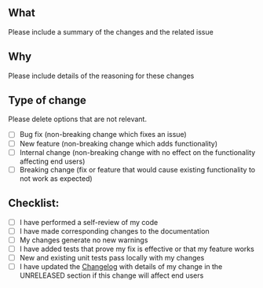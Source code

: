 ## What

Please include a summary of the changes and the related issue

## Why

Please include details of the reasoning for these changes

## Type of change

Please delete options that are not relevant.

- [ ] Bug fix (non-breaking change which fixes an issue)
- [ ] New feature (non-breaking change which adds functionality)
- [ ] Internal change (non-breaking change with no effect on the functionality affecting end users)
- [ ] Breaking change (fix or feature that would cause existing functionality to not work as expected)

## Checklist:

- [ ] I have performed a self-review of my code
- [ ] I have made corresponding changes to the documentation
- [ ] My changes generate no new warnings
- [ ] I have added tests that prove my fix is effective or that my feature works
- [ ] New and existing unit tests pass locally with my changes
- [ ] I have updated the [Changelog](/CHANGELOG.md) with details of my change in the UNRELEASED section if this change will affect end users
